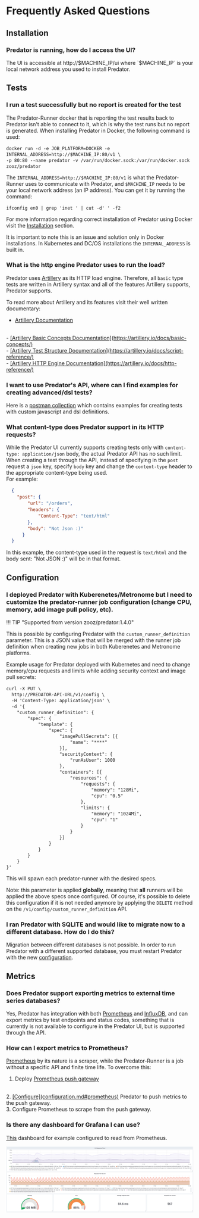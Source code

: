 # Frequently Asked Questions

## Installation

### <b>Predator is running, how do I access the UI?</b>

The UI is accessible at http://$MACHINE_IP/ui where `$MACHINE_IP` is your local network address you used to install Predator.
                        
## Tests

### <b>I run a test successfully but no report is created for the test</b>

The Predator-Runner docker that is reporting the test results back to Predator isn't able to connect to it, 
which is why the test runs but no report is generated. When installing Predator in Docker, the following command is used:
```
docker run -d -e JOB_PLATFORM=DOCKER -e INTERNAL_ADDRESS=http://$MACHINE_IP:80/v1 \
-p 80:80 --name predator -v /var/run/docker.sock:/var/run/docker.sock zooz/predator
```

The `INTERNAL_ADDRESS=http://$MACHINE_IP:80/v1` is what the Predator-Runner uses to communicate with Predator, 
and `$MACHINE_IP` needs to be your local network address (an IP address). You can get it by running the command: 
```
ifconfig en0 | grep 'inet ' | cut -d' ' -f2
```

For more information regarding correct installation of Predator using Docker visit the <u>[Installation](installation.md#docker)</u> section.

It is important to note this is an issue and solution only in Docker installations. 
In Kubernetes and DC/OS installations the `INTERNAL_ADDRESS` is built in.

### <b>What is the http engine Predator uses to run the load?</b>

Predator uses <u>[Artillery](https://github.com/artilleryio/artillery)</u> as its HTTP load engine. 
Therefore, all `basic` type tests are written in Artillery syntax and all of the features Artillery supports, Predator supports.

To read more about Artillery and its features visit their well written documentary: 
<br>
- <u>[Artillery Documentation](https://artillery.io/docs/)</u>
<br>
- <u>[Artillery Basic Concepts Documentation](https://artillery.io/docs/basic-concepts/)</u>
<br>
- <u>[Artillery Test Structure Documentation](https://artillery.io/docs/script-reference/)</u>
<br>
- <u>[Artillery HTTP Engine Documentation](https://artillery.io/docs/http-reference/)</u>
<br>

### <b>I want to use Predator's API, where can I find examples for creating advanced/dsl tests?</b>

Here is a <u>[postman collection](https://documenter.getpostman.com/view/220627/S1TYTvP2?version=latest)</u> which contains examples
for creating tests with custom javascript and dsl definitions.

### <b>What content-type does Predator support in its HTTP requests?</b>

While the Predator UI currently supports creating tests only with `content-type: application/json` body, the actual Predator API has no such limit.
When creating a test through the API, instead of specifying in the `post` request a `json` key, specify `body` key and change the `content-type` header to the appropriate content-type being used.<br>
For example:<br>

```JSON
  {
  	"post": {
  		"url": "/orders",
  		"headers": {
  			"Content-Type": "text/html"
  		},
  		"body": "Not Json :)"
  	  }
  }
```
In this example, the content-type used in the request is `text/html` and the body sent: "Not JSON :)" will be in that format.

## Configuration

### <b>I deployed Predator with Kuberenetes/Metronome but I need to customize the predator-runner job configuration (change CPU, memory, add image pull policy, etc).</b>

!!! TIP "Supported from version zooz/predator:1.4.0"

This is possible by configuring Predator with the `custom_runner_definition` parameter. This is a JSON value that will 
be merged with the runner job definition when creating new jobs in both Kuberenetes and Metronome platforms. 

Example usage for Predator deployed with Kubernetes and need to change memory/cpu requests and limits while adding security context and image pull secrets:
```
curl -X PUT \
  http://PREDATOR-API-URL/v1/config \
  -H 'Content-Type: application/json' \
  -d '{
	"custom_runner_definition": {
		"spec": {
			"template": {
				"spec": {
					"imagePullSecrets": [{
						"name": "****"
					}],
					"securityContext": {
						"runAsUser": 1000
					},
					"containers": [{
						"resources": {
							"requests": {
								"memory": "128Mi",
								"cpu": "0.5"
							},
							"limits": {
								"memory": "1024Mi",
								"cpu": "1"
							}
						}
					}]
				}
			}
		}
	}
}'
``` 
This will spawn each predator-runner with the desired specs. 

Note: this parameter is applied <b>globally</b>, meaning that <b>all</b> runners will be applied the above specs once configured.
Of course, it's possible to delete this configuration if it is not needed anymore by applying the `DELETE` method on the `/v1/config/custom_runner_definition` API.

### <b>I ran Predator with SQLITE and would like to migrate now to a different database. How do I do this?</b>

Migration between different databases is not possible. 
In order to run Predator with a different supported database, 
you must restart Predator with the new <u>[configuration](configuration.md#database)</u>.

## Metrics

### <b>Does Predator support exporting metrics to external time series databases?</b>

Yes, Predator has integration with both <u>[Prometheus](https://prometheus.io)</u> and <u>[InfluxDB](https://www.influxdata.com/)</u>, and can export metrics by test endpoints and status codes, something that is currently is not available to configure in the Predator UI, but is supported through the API.

### <b>How can I export metrics to Prometheus?</b>

<u>[Prometheus](https://prometheus.io)</u> by its nature is a scraper, while the Predator-Runner is a job without a specific API and finite time life.
To overcome this:
<br>
1. Deploy <u>[Prometheus push gateway](https://github.com/prometheus/pushgateway)</u>
<br>
2. <u>[Configure](configuration.md#prometheus)</u> Predator to push metrics to the push gateway.
<br>
3. Configure Prometheus to scrape from the push gateway.

### <b>Is there any dashboard for Grafana I can use?</b>

<u>[This](https://github.com/Zooz/predator/blob/master/resources/grafana_prometheus_dashboard.json)</u> dashboard for example configured to read from Prometheus.

![Screenshot](images/grafana_dashboard.png)
